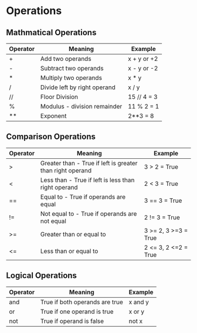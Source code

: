 # Operations

## Mathmatical Operations

| Operator   | Meaning                                 | Example       |
|------------|-----------------------------------------|---------------|
| +          | Add two operands                        | x + y or +2   |
| -          | Subtract two operands                   | x - y or -2   |
| *          | Multiply two operands                   | x * y         |
| /          | Divide left by right operand            | x / y         |
| //         | Floor Division                          | 15 // 4 = 3   |
| %          | Modulus - division remainder            | 11 % 2 = 1    |
| **         | Exponent                                | 2**3 = 8      |


## Comparison Operations

| Operator   | Meaning                                                    | Example                  |
|------------|------------------------------------------------------------|--------------------------|
| >          | Greater than - True if left is greater than right operand  | 3 > 2 = True             |
| <          | Less than - True if left is less than right operand        | 2 < 3 = True             |
| ==         | Equal to - True if operands are equal                      | 3 == 3 = True            |
| !=         | Not equal to - True if operands are not equal              | 2 != 3 = True            |
| >=         | Greater than or equal to                                   | 3 >= 2, 3 >=3 = True     |
| <=         | Less than or equal to                                      | 2 <= 3, 2 <=2 = True     |


## Logical Operations

| Operator   | Meaning                                                    | Example                  |
|------------|------------------------------------------------------------|--------------------------|
| and        | True if both operands are true                             | x and y                  |
| or         | True if one operand is true                                | x or y                   |
| not        | True if operand is false                                   | not x                    |

